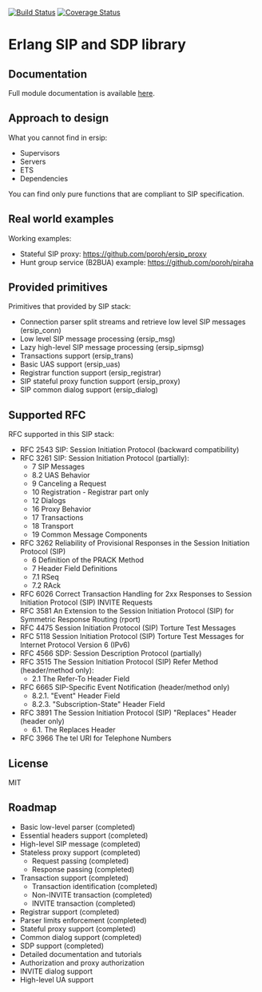 
[![Build Status](https://travis-ci.org/poroh/ersip.svg?branch=master)](https://travis-ci.org/poroh/ersip) [![Coverage Status](https://coveralls.io/repos/github/poroh/ersip/badge.svg?branch=master)](https://coveralls.io/github/poroh/ersip?branch=master)

# Erlang SIP and SDP library

## Documentation

Full module documentation is available [here](https://github.com/poroh/ersip/blob/master/doc/README.md).

## Approach to design

What you cannot find in ersip:
  + Supervisors
  + Servers
  + ETS
  + Dependencies

You can find only pure functions that are compliant to SIP specification.

## Real world examples

Working examples:

  + Stateful SIP proxy: https://github.com/poroh/ersip_proxy
  + Hunt group service (B2BUA) example: https://github.com/poroh/piraha

## Provided primitives

Primitives that provided by SIP stack:

  + Connection parser split streams and retrieve low level SIP messages (ersip_conn)
  + Low level SIP message processing (ersip_msg)
  + Lazy high-level SIP message processing (ersip_sipmsg)
  + Transactions support (ersip_trans)
  + Basic UAS support (ersip_uas)
  + Registrar function support (ersip_registrar)
  + SIP stateful proxy function support (ersip_proxy)
  + SIP common dialog support (ersip_dialog)

## Supported RFC

RFC supported in this SIP stack:

  + RFC 2543 SIP: Session Initiation Protocol (backward compatibility)
  + RFC 3261 SIP: Session Initiation Protocol (partially):
      - 7 SIP Messages
      - 8.2 UAS Behavior
      - 9 Canceling a Request
      - 10 Registration - Registrar part only
      - 12 Dialogs
      - 16 Proxy Behavior
      - 17 Transactions
      - 18 Transport
      - 19 Common Message Components
  + RFC 3262 Reliability of Provisional Responses in the Session Initiation Protocol (SIP)
      - 6 Definition of the PRACK Method
      - 7 Header Field Definitions
      - 7.1 RSeq
      - 7.2 RAck
  + RFC 6026 Correct Transaction Handling for 2xx Responses to Session Initiation Protocol (SIP) INVITE Requests
  + RFC 3581 An Extension to the Session Initiation Protocol (SIP) for Symmetric Response Routing (rport)
  + RFC 4475 Session Initiation Protocol (SIP) Torture Test Messages
  + RFC 5118 Session Initiation Protocol (SIP) Torture Test Messages for Internet Protocol Version 6 (IPv6)
  + RFC 4566 SDP: Session Description Protocol (partially)
  + RFC 3515 The Session Initiation Protocol (SIP) Refer Method (header/method only):
      - 2.1  The Refer-To Header Field
  + RFC 6665 SIP-Specific Event Notification (header/method only)
      - 8.2.1. "Event" Header Field
      - 8.2.3. "Subscription-State" Header Field
  + RFC 3891 The Session Initiation Protocol (SIP) "Replaces" Header (header only)
      - 6.1. The Replaces Header
  + RFC 3966 The tel URI for Telephone Numbers

## License

MIT

## Roadmap

  + Basic low-level parser (completed)
  + Essential headers support (completed)
  + High-level SIP message (completed)
  + Stateless proxy support (completed)
     - Request passing (completed)
     - Response passing (completed)
  + Transaction support (completed)
     - Transaction identification (completed)
     - Non-INVITE transaction (completed)
     - INVITE transaction (completed)
  + Registrar support (completed)
  + Parser limits enforcement (completed)
  + Stateful proxy support (completed)
  + Common dialog support (completed)
  + SDP support (completed)
  + Detailed documentation and tutorials
  + Authorization and proxy authorization
  + INVITE dialog support
  + High-level UA support
